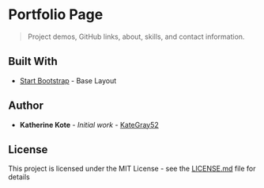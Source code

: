# Portfolio Page
> Project demos, GitHub links, about, skills, and contact information.




## Built With

* [Start Bootstrap](https://startbootstrap.com/template-overviews/grayscale/) - Base Layout


## Author

* **Katherine Kote** - *Initial work* - [KateGray52](https://github.com/KateGray52)

## License

This project is licensed under the MIT License - see the [LICENSE.md](LICENSE.md) file for details
